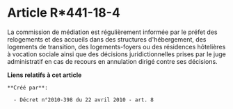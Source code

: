 # Article R*441-18-4

La commission de médiation est régulièrement informée par le préfet des relogements et des accueils dans des structures
d'hébergement, des logements de transition, des logements-foyers ou des résidences hôtelières à vocation sociale ainsi que
des décisions juridictionnelles prises par le juge administratif en cas de recours en annulation dirigé contre ses décisions.

**Liens relatifs à cet article**

	**Créé par**:

	  - Décret n°2010-398 du 22 avril 2010 - art. 8
